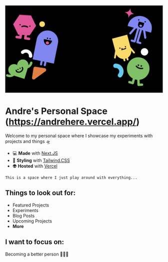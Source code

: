 ![read-me.jpg!](/banner/read-me-photo.jpg)
# Andre's Personal Space (https://andrehere.vercel.app/)
Welcome to my personal space where I showcase my experiments with projects and things 🛸

- 💻 **Made** with [Next.JS](https://nextjs.org/docs/getting-started)
- 🎨 **Styling** with [Tailwind.CSS](https://v2.tailwindcss.com/docs)
- 👽 **Hosted** with [Vercel](https://vercel.com/)

```
This is a space where I just play around with everything...
```
## Things to look out for:

- Featured Projects
- Experiments
- Blog Posts
- Upcoming Projects
- **More**

## I want to focus on:

Becoming a better person 🧍🏻‍♂️
